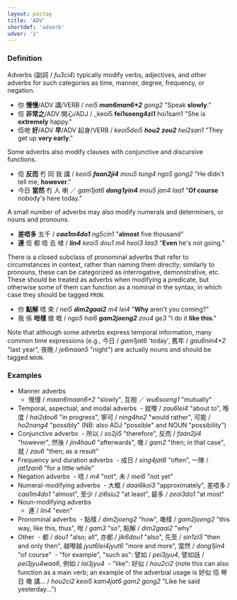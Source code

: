 ```yaml
---
layout: postag
title: 'ADV'
shortdef: 'adverb'
udver: '2'
---
```


### Definition

Adverbs (副詞 / _fu3ci4_) typically modify verbs, adjectives, and other adverbs for such categories as time, manner, degree, frequency, or negation.

- 你 <b>慢慢</b>/ADV 講/VERB / _nei5 <b>man6man6\*2</b> gong2_ "Speak <b>slowly</b>."
- 佢 <b>非常之</b>/ADV 開心/ADJ / _keoi5 <b>fei1soeng4zi1</b> hoi1sam1 "She is <b>extremely</b> happy."
- 佢哋 <b>好</b>/ADV <b>早</b>/ADV 起身/VERB / _keoi5dei5 <b>hou2</b> <b>zou2</b> hei2san1_ "They get up <b>very early</b>."

Some adverbs also modify clauses with conjunctive and discursive functions.

- 佢 <b>反而</b> 冇 同 我 講 / _keoi5 <b>faan2ji4</b> mou5 tung4 ngo5 gong2_ "He didn't tell me, <b>however</b>."
- 今日 <b>當然</b> 冇 人 喇 ／ _gam1jat6 <b>dong1yin4</b> mou5 jan4 laa1_ "<b>Of course</b> nobody's here today."

A small number of adverbs may also modify numerals and determiners, or nouns and pronouns.

- <b>差唔多</b> 五千 / _<b>caa1m4do1</b> ng5cin1_ "<b>almost</b> five thousand"
- <b>連</b> 佢 都 唔 去 嘑 / _<b>lin4</b> keoi5 dou1 m4 heoi3 laa3_ "<b>Even</b> he's not going."

There is a closed subclass of pronominal adverbs that refer to circumstances in context, rather than naming them directly; similarly to pronouns, these can be categorized as interrogative, demonstrative, etc. These should be treated as adverbs when modifying a predicate, but otherwise some of them can function as a nominal in the syntax, in which case they should be tagged <a>`PRON`</a>.

- 你 <b>點解</b> 唔 來 / _nei5 <b>dim2gaai2</b> m4 lei4_ "<b>Why</b> aren't you coming?"
- 我 係 <b>咁樣</b> 做 嘅 / _ngo5 hai6 <b>gam2joeng2</b> zou4 ge3_ "I do it <b>like this</b>."

Note that although some adverbs express temporal information, many common time expressions (e.g., 今日 / _gam1jat6_ 'today', 舊年 / _gau6nin4*2_ "last year", 夜晚 / _je6maan5_ "night") are actually nouns and should be tagged <a>`NOUN`</a>.

### Examples

- Manner adverbs
  - 慢慢 / _maan6maan6*2_ "slowly", 互相 ／ _wu6soeng1_ "mutually"
- Temporal, aspectual, and modal adverbs
  - 就嚟 / _zau6lei4_ "about to", 喺度 / _hai2dou6_ "in progress", 寧可 / _ning4ho2_ "would rather", 可能 / _ho2nang4_ "possibly" (NB: also ADJ "possible" and NOUN "possibility")
- Conjunctive adverbs
  - 所以 / _so2ji5_ "therefore", 反而 / _faan2ji4_ "however", 然後 / _jin4hau6_ "afterwards", 噉 / _gam2_ "then; in that case", 就 / _zau6_ "then; as a result"
- Frequency and duration adverbs
  - 成日 / _sing4jat6_ "often", 一陣 / _jat1zan6_ "for a little while"
- Negation adverbs
  - 唔 / _m4_ "not", 未 / _mei6_ "not yet"
- Numeral-modifying adverbs
  - 大概 / _daai6koi3_ "approximately", 差唔多 / _caa1m4do1_ "almost", 至少 / _zi6siu2_ "at least", 最多 / _zeoi3do1_ "at most"
- Noun-modifying adverbs
  - 連 / _lin4_ "even"
- Pronominal adverbs
  - 點樣 / _dim2joeng2_ "how", 噉樣 / _gam2joeng2_ "this way, like this, thus", 咁 / _gam3_ "so", 點解 / _dim2gaai2_ "why"
- Other
  - 都 / _dou1_ "also; all", 亦都 / _jik6dou1_ "also", 先至 / _sin1zi3_ "then and only then", 越嚟越 _jyut6lei4jyut6_ "more and more", 當然 / _dong1jin4_ "of course"
  - "for example", "such as": 譬如 / _pei3jyu4_, 譬如話 / _pei3jyu4waa6_, 例如 / _lai3jyu4_ 
  - "like": 好似 / _hou2ci2_ (note this can also function as a main verb; an example of the adverbial usage is 好似 佢 琴日 噉 講... / _hou2ci2 keoi5 kam4jat6 gam2 gong2_ "Like he said yesterday...")
<!-- Interlanguage links updated Út zář 29 18:40:43 CEST 2020 -->
